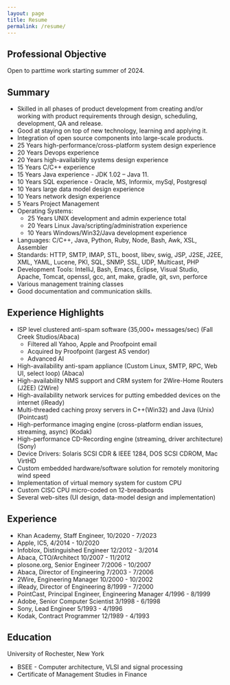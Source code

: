 ```yaml
---
layout: page
title: Resume
permalink: /resume/
---
```

## Professional Objective

Open to parttime work starting summer of 2024.

## Summary

* Skilled in all phases of product development from creating and/or working with product requirements through design, scheduling, development, QA and release.
* Good at staying on top of new technology, learning and applying it.
* Integration of open source components into large-scale products.
* 25 Years high-performance/cross-platform system design experience
* 20 Years Devops experience
* 20 Years high-availability systems design experience
* 15 Years C/C++ experience
* 15 Years Java experience - JDK 1.02 – Java 11.
* 10 Years SQL experience - Oracle, MS, Informix, mySql, Postgresql
* 10 Years large data model design experience
* 10 Years network design experience
* 5 Years Project Management
* Operating Systems:
  * 25 Years UNIX development and admin experience total
  * 20 Years Linux Java/scripting/administration experience
  * 10 Years Windows/Win32/Java development experience
* Languages: C/C++, Java, Python, Ruby, Node, Bash, Awk, XSL, Assembler
* Standards: HTTP, SMTP, IMAP, STL, boost, libev, swig, JSP, J2SE, J2EE, XML, YAML, Lucene, PKI, SQL, SNMP, SSL, UDP, Multicast, PHP
* Development Tools: IntelliJ, Bash, Emacs, Eclipse, Visual Studio, Apache, Tomcat, openssl, gcc, ant, make, gradle, git, svn, perforce
* Various management training classes
* Good documentation and communication skills.

## Experience Highlights

* ISP level clustered anti-spam software (35,000+ messages/sec) (Fall Creek Studios/Abaca)
  * Filtered all Yahoo, Apple and Proofpoint email
  * Acquired by Proofpoint (largest AS vendor)
  * Advanced AI
* High-availability anti-spam appliance (Custom Linux, SMTP, RPC, Web UI, select loop) (Abaca)
* High-availability NMS support and CRM system for 2Wire-Home Routers (J2EE) (2Wire)
* High-availability network services for putting embedded devices on the internet (iReady)
* Multi-threaded caching proxy servers in C++(Win32) and Java (Unix) (Pointcast)
* High-performance imaging engine (cross-platform endian issues, streaming, async) (Kodak)
* High-performance CD-Recording engine (streaming, driver architecture) (Sony)
* Device Drivers: Solaris SCSI CDR & IEEE 1284, DOS SCSI CDROM, Mac VirtHD
* Custom embedded hardware/software solution for remotely monitoring wind speed
* Implementation of virtual memory system for custom CPU
* Custom CISC CPU micro-coded on 12-breadboards
* Several web-sites (UI design, data-model design and implementation)

## Experience

* Khan Academy, Staff Engineer, 10/2020 - 7/2023
* Apple, IC5, 4/2014 - 10/2020
* Infoblox, Distinguished Engineer 12/2012 - 3/2014
* Abaca, CTO/Architect 10/2007 - 11/2012
* plosone.org, Senior Engineer 7/2006 - 10/2007
* Abaca, Director of Engineering 7/2003 - 7/2006
* 2Wire, Engineering Manager 10/2000 - 10/2002
* iReady, Director of Engineering 8/1999 - 7/2000
* PointCast, Principal Engineer, Engineering Manager 4/1996 - 8/1999
* Adobe, Senior Computer Scientist 3/1998 - 6/1998
* Sony, Lead Engineer 5/1993 - 4/1996
* Kodak, Contract Programmer 12/1989 - 4/1993

## Education

University of Rochester, New York
* BSEE - Computer architecture, VLSI and signal processing
* Certificate of Management Studies in Finance

